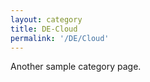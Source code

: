 ```yaml
---
layout: category
title: DE-Cloud
permalink: '/DE/Cloud'
---
```


Another sample category page.
